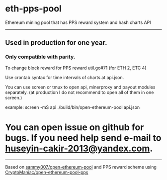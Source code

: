 # eth-pps-pool
Ethereum mining pool that has PPS reward system and hash charts API
______________________________

## Used in production for one year.
### Only compatible with parity.

To change block reward for PPS reward util.go#71 (for ETH 2, ETC 4)

Use crontab syntax for time intervals of charts at api.json.

You can use screen or tmux to open api, minerproxy and payout modules separately. (at production I do not recommend to open all of them in one screen.)

example:
screen -mS api ./build/bin/open-ethereum-pool api.json

# You can open issue on github for bugs. If you need help send e-mail to huseyin-cakir-2013@yandex.com.
_________________________________

Based on [sammy007/open-ethereum-pool](https://github.com/sammy007/open-ethereum-pool) and PPS reward scheme using [CryptoManiac/open-ethereum-pool-pps](https://github.com/CryptoManiac/open-ethereum-pool-pps)
